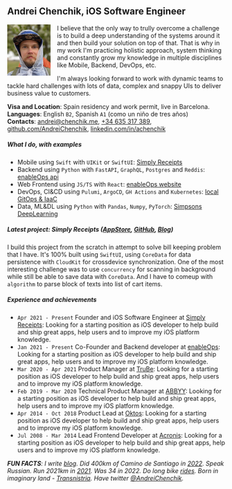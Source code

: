 ## Andrei Chenchik, iOS Software Engineer
<img align="left" width=100 src="./images/andrei.png" style="margin: 0 15px 0 0" >

I believe that the only way to trully overcome a challenge is to build a deep understanding of the systems around it and then build your solution on top of that. That is why in my work I'm practicing holistic approach, system thinking and constantly grow my knowledge in multiple disciplines like Mobile, Backend, DevOps, etc. 

I'm always looking forward to work with dynamic teams to tackle hard challenges with lots of data, complex and snappy UIs to deliver business value to customers.

**Visa and Location**: Spain residency and work permit, live in Barcelona.
<br> **Languages**: English `B2`, Spanish `A1` (como un niño de tres años)
<br> **Contacts**: [andrei@chenchik.me](mailto:andrei@chenchik.me), [+34 635 317 389](tel:+34635317389), [github.com/AndreiChenchik](https://github.com/AndreiChenchik), [linkedin.com/in/achenchik](https://www.linkedin.com/in/achenchik)

##### **What I do, with examples**
- Mobile using `Swift` with `UIKit` or `SwiftUI`: [Simply Receipts](https://github.com/AndreiChenchik/receipt)
- Backend using `Python` with `FastAPI`, `GraphQL`, `Postgres` and `Reddis`: [enableOps api](https://github.com/enableops/api-service)
- Web Frontend using `JS/TS` with `React`: [enableOps website](https://github.com/enableops/enableops.github.io/tree/main/src/components)
- DevOps, CI&CD using `Pulumi`, `ArgoCD`, `GH Actions` and `Kubernetes`: [local GitOps & IaaC](https://github.com/AndreiChenchik/local-cluster)
- Data, ML&DL using `Python` with `Pandas`, `Numpy`, `PyTorch`: [Simpsons DeepLearning](https://github.com/AndreiChenchik/dlschool/blob/main/14.1%20%D0%94%D0%BE%D0%BC%D0%B0%D1%88%D0%BD%D0%B5%D0%B5%20%D0%B7%D0%B0%D0%B4%D0%B0%D0%BD%D0%B8%D0%B5.%20%D0%BA%D0%BB%D0%B0%D1%81%D1%81%D0%B8%D1%84%D0%B8%D0%BA%D0%B0%D1%86%D0%B8%D1%8F%20%D0%A1%D0%B8%D0%BC%D0%BF%D1%81%D0%BE%D0%BD%D0%BE%D0%B2/simpsons_resnet50.ipynb)

##### **Latest project: Simply Receipts ([AppStore](https://apps.apple.com/app/simply-receipts-tracker/id1586132989), [GitHub](https://github.com/AndreiChenchik/receipt), [Blog](https://chenchik.me/simply-receipts))**

I build this project from the scratch in attempt to solve bill keeping problem that I have. It's 100% built using `SwiftUI`, using `CoreData` for data persistence with `CloudKit` for crossdevice synchronization. One of the most interesting challenge was to use `concurrency` for scanning in background while still be able to save data with `CoreData`. And I have to comeup with `algorithm` to parse block of texts into list of cart items.

##### **Experience and achievements**
* `Apr 2021 - Present` Founder and iOS Software Engineer at [Simply Receipts](https://chenchik.me/simply-receipts): Looking for a starting position as iOS developer to help build and ship great apps, help users and to improve my iOS platform knowledge.
* `Jan 2021 - Present` Co-Founder and Backend developer at [enableOps](https://enableops.io/): Looking for a starting position as iOS developer to help build and ship great apps, help users and to improve my iOS platform knowledge.
* `Mar 2020 - Apr 2021` Product Manager at [TruBe](https://ya.ru): Looking for a starting position as iOS developer to help build and ship great apps, help users and to improve my iOS platform knowledge.
* `Feb 2019 - Mar 2020` Technical Product Manager at [ABBYY](https://www.abbyy.com/): Looking for a starting position as iOS developer to help build and ship great apps, help users and to improve my iOS platform knowledge.
* `Apr 2014 - Oct 2018` Product Lead at [Oktos](https://appadvice.com/app/oktos-messenger/1362473814): Looking for a starting position as iOS developer to help build and ship great apps, help users and to improve my iOS platform knowledge.
* `Jul 2008 - Mar 2014` Lead Frontend Developer at [Acronis](https://www.acronis.com/en-us/): Looking for a starting position as iOS developer to help build and ship great apps, help users and to improve my iOS platform knowledge.

*__FUN FACTS__: I write [blog](https://chenchik.me). Did 400km of Camino de Santiago in [2022](https://storyteller.fit/album/384). Speak Russian. Run 2021km in [2021](https://www.strava.com/athletes/44250763). Was 34 in 2022. Do long bike [rides](https://www.strava.com/activities/4836441053). Born in imaginary land - [Transnistria](https://en.wikipedia.org/wiki/Transnistria). Have twitter [@AndreiChenchik](https://twitter.com/AndreiChenchik).*